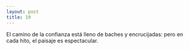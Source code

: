 ```yaml
---
layout: post
title: 19
---
```


El camino de la confianza está lleno de baches y encrucijadas:
pero en cada hito,
el paisaje es espectacular.
